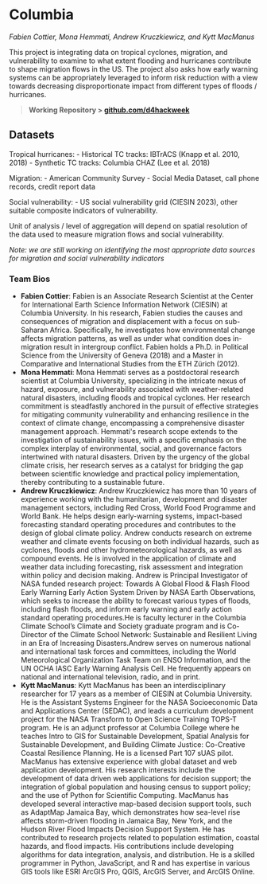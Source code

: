 # Columbia

*Fabien Cottier, Mona Hemmati, Andrew Kruczkiewicz, and Kytt MacManus*

This project is integrating data on tropical cyclones, migration, and vulnerability to examine to what extent flooding and hurricanes contribute to shape migration flows in the US. The project also asks how early warning systems can be appropriately leveraged to inform risk reduction with a view towards decreasing disproportionate impact from different types of floods / hurricanes.

> **Working Repository \> [github.com/d4hackweek](https://github.com/d4hackweek)**

## Datasets

Tropical hurricanes: - Historical TC tracks: IBTrACS (Knapp et al. 2010, 2018) - Synthetic TC tracks: Columbia CHAZ (Lee et al. 2018)

Migration: - American Community Survey - Social Media Dataset, call phone records, credit report data

Social vulnerability: - US social vulnerability grid (CIESIN 2023), other suitable composite indicators of vulnerability.

Unit of analysis / level of aggregation will depend on spatial resolution of the data used to measure migration flows and social vulnerability.

*Note: we are still working on identifying the most appropriate data sources for migration and social vulnerability indicators*

### Team Bios

- **Fabien Cottier**: Fabien is an Associate Research Scientist at the Center for International Earth Science Information Network (CIESIN) at Columbia University. In his research, Fabien studies the causes and consequences of migration and displacement with a focus on sub-Saharan Africa. Specifically, he investigates how environmental change affects migration patterns, as well as under what condition does in-migration result in intergroup conflict. Fabien holds a Ph.D. in Political Science from the University of Geneva (2018) and a Master in Comparative and International Studies from the ETH Zürich (2012).
- **Mona Hemmati**: Mona Hemmati serves as a postdoctoral research scientist at Columbia University, specializing in the intricate nexus of hazard, exposure, and vulnerability associated with weather-related natural disasters, including floods and tropical cyclones. Her research commitment is steadfastly anchored in the pursuit of effective strategies for mitigating community vulnerability and enhancing resilience in the context of climate change, encompassing a comprehensive disaster management approach. Hemmati's research scope extends to the investigation of sustainability issues, with a specific emphasis on the complex interplay of environmental, social, and governance factors intertwined with natural disasters. Driven by the urgency of the global climate crisis, her research serves as a catalyst for bridging the gap between scientific knowledge and practical policy implementation, thereby contributing to a sustainable future.
- **Andrew Kruczkiewicz**: Andrew Kruczkiewicz has more than 10 years of experience working with the humanitarian, development and disaster management sectors, including Red Cross, World Food Programme and World Bank. He helps design early-warning systems, impact-based forecasting standard operating procedures and contributes to the design of global climate policy. Andrew conducts research on extreme weather and climate events focusing on both individual hazards, such as cyclones, floods and other hydrometeorological hazards, as well as compound events. He is involved in the application of climate and weather data including forecasting, risk assessment and integration within policy and decision making. Andrew is Principal Investigator of NASA funded research project: Towards A Global Flood & Flash Flood Early Warning Early Action System Driven by NASA Earth Observations, which seeks to increase the ability to forecast various types of floods, including flash floods, and inform early warning and early action standard operating procedures.He is faculty lecturer in the Columbia Climate School’s Climate and Society graduate program and is Co-Director of the Climate School Network: Sustainable and Resilient Living in an Era of Increasing Disasters.Andrew serves on numerous national and international task forces and committees, including the World Meteorological Organization Task Team on ENSO Information, and the UN OCHA IASC Early Warning Analysis Cell. He frequently appears on national and international television, radio, and in print.
- **Kytt MacManus**: Kytt MacManus has been an interdisciplinary researcher for 17 years as a member of CIESIN at Columbia University. He is the Assistant Systems Engineer for the NASA Socioeconomic Data and Applications Center (SEDAC), and leads a curriculum development project for the NASA Transform to Open Science Training TOPS-T program. He is an adjunct professor at Columbia College where he teaches Intro to GIS for Sustainable Development, Spatial Analysis for Sustainable Development, and Building Climate Justice: Co-Creative Coastal Resilience Planning. He is a licensed Part 107 sUAS pilot. MacManus has extensive experience with global dataset and web application development. His research interests include the development of data driven web applications for decision support; the integration of global population and housing census to support policy; and the use of Python for Scientific Computing. MacManus has developed several interactive map-based decision support tools, such as AdaptMap Jamaica Bay, which demonstrates how sea-level rise affects storm-driven flooding in Jamaica Bay, New York, and the Hudson River Flood Impacts Decision Support System. He has contributed to research projects related to population estimation, coastal hazards, and flood impacts. His contributions include developing algorithms for data integration, analysis, and distribution. He is a skilled programmer in Python, JavaScript, and R and has expertise in various GIS tools like ESRI ArcGIS Pro, QGIS, ArcGIS Server, and ArcGIS Online.

